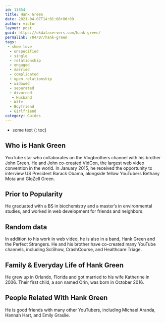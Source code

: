 ```yaml
---
id: 13854
title: Hank Green
date: 2021-04-07T14:01:08+00:00
author: victor
layout: post
guid: https://ukdataservers.com/hank-green/
permalink: /04/07/hank-green
tags:
 - show love
  - unspecified
  - single
  - relationship
  - engaged
  - married
  - complicated
  - open relationship
  - widowed
  - separated
  - divorced
   - Husband
  - Wife
  - Boyfriend
  - Girlfriend
category: Guides
---
```


* some text
{: toc}


## Who is Hank Green



YouTube star who collaborates on the Vlogbrothers channel with his brother John Green. He and John co-created VidCon, the largest web video convention in the world. In January 2015, he received the opportunity to interview US President Barack Obama, alongside fellow YouTubers Bethany Mota and GloZell Green.

                
                
                
## Prior to Popularity



He graduated with a BS in biochemistry and a master&#8217;s in environmental studies, and worked in web development for friends and neighbors.

                
                
                
## Random data



In addition to his work in web video, he is also in a band, Hank Green and the Perfect Strangers. He and his brother have co-created many YouTube channels, including SciShow, CrashCourse, and Healthcare Triage.

                
                
                
## Family & Everyday Life of Hank Green



He grew up in Orlando, Florida and got married to his wife Katherine in 2006. Their first child, a son named Orin, was born in October 2016.

                
                
                
## People Related With Hank Green



He is good friends with many other YouTubers, including Michael Aranda, Hannah Hart, and Emily Graslie.

                
              
            
          
          
          